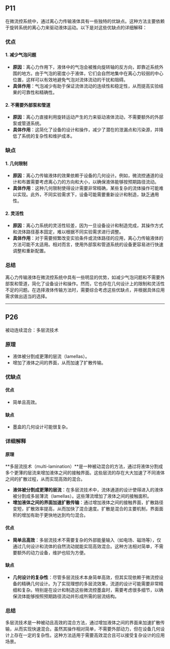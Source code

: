 ## P11

在微流控系统中，通过离心力传输液体具有一些独特的优缺点。这种方法主要依赖于旋转系统的离心力来驱动液体运动。以下是对这些优缺点的详细解释：

### 优点

#### 1. **减少气泡问题**
+ **原因**：离心力作用下，液体中的气泡会被推向旋转轴的反方向，即靠近系统外围的地方。由于气泡的密度小于液体，它们会自然地集中在离心力较弱的中心位置，这样可以有效地避免气泡对流体流动的干扰和阻碍。
+ **具体作用**：气泡减少有助于保证流体流动的连续性和稳定性，从而提高实验结果的可靠性和精确性。

#### 2. **不需要外部泵和管道**
+ **原因**：离心力直接利用旋转运动产生的力来驱动液体流动，不需要额外的外部泵或管道系统。
+ **具体作用**：这简化了设备的设计和操作，减少了潜在的泄漏点和污染源，并降低了系统的复杂性和维护成本。

### 缺点

#### 1. **几何限制**
+ **原因**：离心力传输液体的效果依赖于设备的几何设计。例如，微流控通道的设计和布置需要考虑离心力的方向和大小，以确保液体能够按预期路径流动。
+ **具体作用**：这种几何限制使得设计需要非常精确，某些复杂的流体操作可能难以实现。此外，不同实验需求下，设备可能需要重新设计和制造，缺乏通用性。

#### 2. **灵活性**
+ **原因**：离心力系统的灵活性较差，因为一旦设备设计和制造完成，其操作方式和流体路径基本固定，难以根据不同实验需求进行调整。
+ **具体作用**：对于需要频繁改变实验条件或流体路径的应用，离心力传输液体的方法可能不太适用。相对而言，使用外部泵和管道系统的设备更容易进行快速调整和重新配置。

### 总结

离心力传输液体在微流控系统中具有一些明显的优势，如减少气泡问题和不需要外部泵和管道，简化了设备设计和操作。然而，它也存在几何设计上的限制和灵活性不足的问题。在选择液体传输方法时，需要综合考虑这些优缺点，并根据具体应用需求做出适当的选择。

---

## P26

被动连续混合：多层流技术

### 原理
- 液体被分割成更薄的层流（lamellas）。
- 增加了液体之间的界面，从而加速了扩散传输。

### 优缺点
#### 优点
- 简单且高效。

#### 缺点
- 墨盒的几何设计可能很复杂。

### 详细解释

#### 原理
**多层流技术（multi-lamination）**是一种被动混合的方法，通过将液体分割成多个更薄的层流来增加液体之间的接触界面。这些层流的存在大大加速了不同液体之间的扩散过程，从而实现高效的混合。

- **液体被分割成更薄的层流**：在多层流技术中，流体通道的设计使得进入的液体被分割成多层薄流（lamellas）。这些薄流增加了液体之间的接触面积。
- **增加液体之间的界面加速扩散传输**：通过增加液体之间的接触界面，扩散路径变短，扩散效率提高，从而加快了混合速度。扩散是混合的主要机制，界面面积的增加有助于更快地达到均匀混合。

#### 优点
- **简单且高效**：多层流技术不需要复杂的外部能量输入（如电场、磁场等），仅通过几何设计和流体的自然流动就能实现高效混合。这种方法相对简单，不需要额外的动力设备，维护也较为方便。

#### 缺点
- **几何设计的复杂性**：尽管多层流技术本身简单高效，但其实现依赖于微流控设备的精确几何设计。为了实现理想的多层流效果，流道的设计可能需要非常精细和复杂。特别是在设计和制造这些微流控墨盒时，需要考虑很多细节，以确保流体能够按照预期路径流动并形成所需的层流结构。

### 总结
多层流技术是一种被动且高效的混合方法，通过增加液体之间的界面来加速扩散传输，从而实现快速混合。虽然其操作相对简单，不需要外部动力，但在设备几何设计上存在一定的复杂性。这种方法适用于需要高效混合且可以接受复杂设计的应用场景。